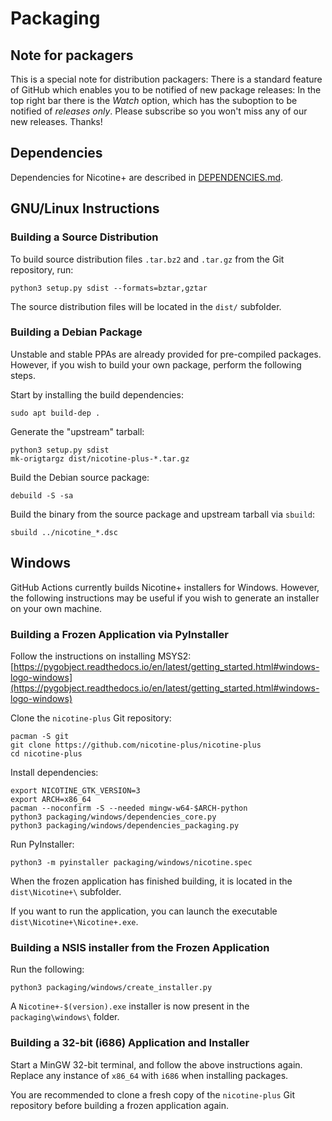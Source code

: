 # Packaging

## Note for packagers
This is a special note for distribution packagers: There is a standard feature of GitHub which enables you to be notified of new package releases: In the top right bar there is the *Watch* option, which has the suboption to be notified of *releases only*. Please subscribe so you won't miss any of our new releases.
Thanks!

## Dependencies
Dependencies for Nicotine+ are described in [DEPENDENCIES.md](DEPENDENCIES.md).

## GNU/Linux Instructions

### Building a Source Distribution

To build source distribution files `.tar.bz2` and `.tar.gz` from the Git repository, run:

```console
python3 setup.py sdist --formats=bztar,gztar
```

The source distribution files will be located in the `dist/` subfolder.

### Building a Debian Package

Unstable and stable PPAs are already provided for pre-compiled packages. However, if you wish to build your own package, perform the following steps.

Start by installing the build dependencies:

```console
sudo apt build-dep .
```

Generate the "upstream" tarball:

```console
python3 setup.py sdist
mk-origtargz dist/nicotine-plus-*.tar.gz
```

Build the Debian source package:

```console
debuild -S -sa
```

Build the binary from the source package and upstream tarball via `sbuild`:

```console
sbuild ../nicotine_*.dsc
```


## Windows

GitHub Actions currently builds Nicotine+ installers for Windows. However, the following instructions may be useful if you wish to generate an installer on your own machine.

### Building a Frozen Application via PyInstaller

Follow the instructions on installing MSYS2: [https://pygobject.readthedocs.io/en/latest/getting_started.html#windows-logo-windows](https://pygobject.readthedocs.io/en/latest/getting_started.html#windows-logo-windows)

Clone the `nicotine-plus` Git repository:

```console
pacman -S git
git clone https://github.com/nicotine-plus/nicotine-plus
cd nicotine-plus
```

Install dependencies:

```console
export NICOTINE_GTK_VERSION=3
export ARCH=x86_64
pacman --noconfirm -S --needed mingw-w64-$ARCH-python
python3 packaging/windows/dependencies_core.py
python3 packaging/windows/dependencies_packaging.py
```

Run PyInstaller:

```console
python3 -m pyinstaller packaging/windows/nicotine.spec
```

When the frozen application has finished building, it is located in the `dist\Nicotine+\` subfolder.

If you want to run the application, you can launch the executable `dist\Nicotine+\Nicotine+.exe`.

### Building a NSIS installer from the Frozen Application

Run the following:

```console
python3 packaging/windows/create_installer.py
```

A `Nicotine+-$(version).exe` installer is now present in the `packaging\windows\` folder.

### Building a 32-bit (i686) Application and Installer

Start a MinGW 32-bit terminal, and follow the above instructions again. Replace any instance of `x86_64` with `i686` when installing packages.

You are recommended to clone a fresh copy of the `nicotine-plus` Git repository before building a frozen application again.
